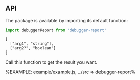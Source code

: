 
## API

The package is available by importing its default function:

```js
import debuggerReport from 'debugger-report'
```

```### debuggerReport
[
  ["arg1", "string"],
  ["arg2?", "boolean"]
]
```

Call this function to get the result you want.

%EXAMPLE: example/example.js, ../src => debugger-report%
